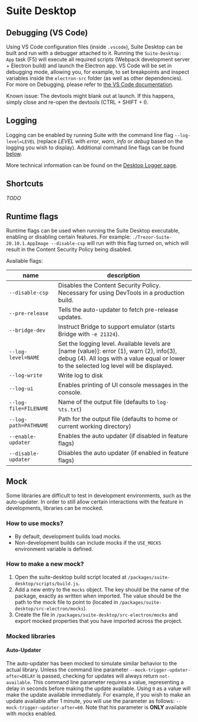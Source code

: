 # Suite Desktop

## Debugging (VS Code)

Using VS Code configuration files (inside `.vscode`), Suite Desktop can be built and run with a debugger attached to it. Running the `Suite-Desktop: App` task (F5) will execute all required scripts (Webpack development server + Electron build) and launch the Electron app. VS Code will be set in debugging mode, allowing you, for example, to set breakpoints and inspect variables inside the `electron-src` folder (as well as other dependencies). For more on Debugging, please refer to [the VS Code documentation](https://code.visualstudio.com/docs/editor/debugging).

Known issue: The devtools might blank out at launch. If this happens, simply close and re-open the devtools (CTRL + SHIFT + I).

## Logging

Logging can be enabled by running Suite with the command line flag `--log-level=LEVEL` (replace _LEVEL_ with _error_, _warn_, _info_ or _debug_ based on the logging you wish to display). Additional command line flags can be found [below](#runtime-flags).

More technical information can be found on the [Desktop Logger page](../misc/desktop_logger.md).

## Shortcuts

_TODO_

## Runtime flags

Runtime flags can be used when running the Suite Desktop executable, enabling or disabling certain features. For example: `./Trezor-Suite-20.10.1.AppImage --disable-csp` will run with this flag turned on, which will result in the Content Security Policy being disabled.

Available flags:

| name                  | description                                                                                                                                                                            |
| --------------------- | -------------------------------------------------------------------------------------------------------------------------------------------------------------------------------------- |
| `--disable-csp`       | Disables the Content Security Policy. Necessary for using DevTools in a production build.                                                                                              |
| `--pre-release`       | Tells the auto-updater to fetch pre-release updates.                                                                                                                                   |
| `--bridge-dev`        | Instruct Bridge to support emulator (starts Bridge with `-e 21324`).                                                                                                                   |
| `--log-level=NAME`    | Set the logging level. Available levels are [name (value)]: error (1), warn (2), info(3), debug (4). All logs with a value equal or lower to the selected log level will be displayed. |
| `--log-write`         | Write log to disk                                                                                                                                                                      |
| `--log-ui`            | Enables printing of UI console messages in the console.                                                                                                                                |
| `--log-file=FILENAME` | Name of the output file (defaults to `log-%ts.txt`)                                                                                                                                    |
| `--log-path=PATHNAME` | Path for the output file (defaults to home or current working directory)                                                                                                               |
| `--enable-updater`    | Enables the auto updater (if disabled in feature flags)                                                                                                                                |
| `--disable-updater`   | Disables the auto updater (if enabled in feature flags)                                                                                                                                |

## Mock

Some libraries are difficult to test in development environments, such as the auto-updater. In order to still allow certain interactions with the feature in developments, libraries can be mocked.

### How to use mocks?

-   By default, development builds load mocks.
-   Non-development builds can include mocks if the `USE_MOCKS` environment variable is defined.

### How to make a new mock?

1. Open the suite-desktop build script located at `/packages/suite-desktop/scripts/build.js`.
2. Add a new entry to the `mocks` object. The key should be the name of the package, exactly as written when imported. The value should be the path to the mock file to point to (located in `/packages/suite-desktop/src-electron/mocks`).
3. Create the file in `/packages/suite-desktop/src-electron/mocks` and export mocked properties that you have imported across the project.

### Mocked libraries

#### Auto-Updater

The auto-updater has been mocked to simulate similar behavior to the actual library. Unless the command line parameter `--mock-trigger-updater-after=DELAY` is passed, checking for updates will always return `not-available`. This command line parameter requires a value, representing a delay in seconds before making the update available. Using `0` as a value will make the update available immediately. For example, if you wish to make an update available after 1 minute, you will use the parameter as follows: `--mock-trigger-updater-after=60`. Note that his parameter is **ONLY** available with mocks enabled.
